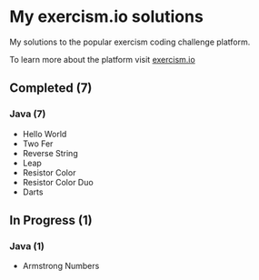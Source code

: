 # My exercism.io solutions

My solutions to the popular exercism coding challenge platform.

To learn more about the platform visit [exercism.io](https://exercism.io/)

## Completed (7)

### Java (7)

- Hello World
- Two Fer
- Reverse String
- Leap
- Resistor Color
- Resistor Color Duo
- Darts

## In Progress (1)

### Java (1)

- Armstrong Numbers

